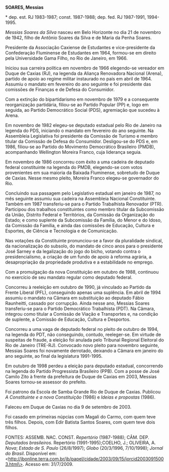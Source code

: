 **SOARES, Messias**

\* dep. est. RJ 1983-1987; const. 1987-1988; dep. fed. RJ 1987-1991,
1994-1995.

*Messias Soares da Silva* nasceu em Belo Horizonte no dia 21 de novembro
de 1942, filho de Antônio Soares da Silva e de Maria da Penha Soares.

Presidente da Associação Caxiense de Estudantes e vice-presidente da
Confederação Fluminense de Estudantes em 1964, formou-se em direito pela
Universidade Gama Filho, no Rio de Janeiro, em 1966.

Iniciou sua carreira política em novembro de 1966 elegendo-se vereador
em Duque de Caxias (RJ), na legenda da Aliança Renovadora Nacional
(Arena), partido de apoio ao regime militar instaurado no país em abril
de 1964. Assumiu o mandato em fevereiro do ano seguinte e foi presidente
das comissões de Finanças e de Defesa do Consumidor.

Com a extinção do bipartidarismo em novembro de 1979 e a consequente
reorganização partidária, filiou-se ao Partido Popular (PP) e, logo em
seguida, ao Partido Democrático Social (PDS), agremiação que sucedeu à
Arena.

Em novembro de 1982 elegeu-se deputado estadual pelo Rio de Janeiro na
legenda do PDS, iniciando o mandato em fevereiro do ano seguinte. Na
Assembleia Legislativa foi presidente da Comissão de Turismo e membro
titular da Comissão de Defesa do Consumidor. Desligou-se do PDS e, em
1986, filiou-se ao Partido do Movimento Democrático Brasileiro (PMDB),
acompanhando Wellington Moreira Franco, cuja liderança seguia.

Em novembro de 1986 concorreu com êxito a uma cadeira de deputado
federal constituinte na legenda do PMDB, elegendo-se com votos
provenientes em sua maioria da Baixada Fluminense, sobretudo de Duque de
Caxias. Nesse mesmo pleito, Moreira Franco elegeu-se governador do Rio.

Concluindo sua passagem pelo Legislativo estadual em janeiro de 1987, no
mês seguinte assumiu sua cadeira na Assembleia Nacional Constituinte.
Também em 1987 transferiu-se para o Partido Trabalhista Renovador (PTR).
Participou dos trabalhos constituintes como membro titular da
Subcomissão da União, Distrito Federal e Territórios, da Comissão da
Organização do Estado; e como suplente da Subcomissão da Família, do
Menor e do Idoso, da Comissão da Família, e ainda das comissões de
Educação, Cultura e Esportes, de Ciência e Tecnologia e de Comunicação.

Nas votações da Constituinte pronunciou-se a favor da pluralidade
sindical, da nacionalização do subsolo, do mandato de cinco anos para o
presidente José Sarney e da legalização do jogo do bicho, votando contra
o presidencialismo, a criação de um fundo de apoio à reforma agrária, a
desapropriação da propriedade produtiva e a estabilidade no emprego.

Com a promulgação da nova Constituição em outubro de 1988, continuou no
exercício de seu mandato regular como deputado federal.

Concorreu à reeleição em outubro de 1990, já vinculado ao Partido da
Frente Liberal (PFL), conseguindo apenas uma suplência. Em abril de 1994
assumiu o mandato na Câmara em substituição ao deputado Fábio
Raunheitti, cassado por corrupção. Ainda nesse ano, Messias Soares
transferiu-se para o Partido Democrático Trabalhista (PDT). Na Câmara,
integrou como titular a Comissão de Viação e Transportes e, na condição
de suplente, a Comissão de Educação, Cultura e Desportos.

Concorreu a uma vaga de deputado federal no pleito de outubro de 1994,
na legenda do PDT, não conseguindo, contudo, reeleger-se. Em virtude de
suspeitas de fraude, a eleição foi anulada pelo Tribunal Regional
Eleitoral do Rio de Janeiro (TRE-RJ). Convocado novo pleito para
novembro seguinte, Messias Soares foi novamente derrotado, deixando a
Câmara em janeiro do ano seguinte, ao final da legislatura 1991-1995.

Em outubro de 1998 perdeu a eleição para deputado estadual, concorrendo
na legenda do Partido Progressista Brasileiro (PPB). Com a posse de José
Camilo Zito à frente da prefeitura de Duque de Caxias em 2003, Messias
Soares tornou-se assessor do prefeito.

Foi patrono da Escola de Samba Grande Rio de Duque de Caxias. Publicou
*A Constituinte e a nova Constituição* (1986) e *Ideias e propostas*
(1986).

Faleceu em Duque de Caxias no dia 9 de setembro de 2003.

Foi casado em primeiras núpcias com Magali do Carmo, com quem teve três
filhos. Depois, com Edir Batista Santos Soares, com quem teve dois
filhos.

FONTES: ASSEMB. NAC. CONST. *Repertório* (1987-1988); CÂM. DEP.
*Deputados brasileiros*. Repertório (1991-1995);COELHO, J.; OLIVEIRA, A.
*Nova*; *Estado de S. Paulo* (26/8/1997); *Globo* (20/3/1996,
7/10/1998); *Jornal do Brasil*. Disponível em:
\<http://jbonline.terra.com.br/jb/papel/cidade/2003/09/15/jorcid20030915003.html\>.
Acesso em: 31/7/2009.
